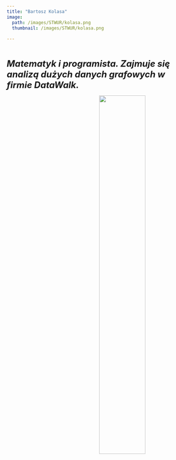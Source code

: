 ```yaml
---
title: "Bartosz Kolasa"
image: 
  path: /images/STWUR/kolasa.png
  thumbnail: /images/STWUR/kolasa.png
 
---
```

<br/>

***<font size=5>Matematyk i programista. Zajmuje się analizą dużych danych grafowych w firmie DataWalk.</font>***

[<img src='https://datawalk.com/wp-content/uploads/2019/07/DataWalk-logo.png' id="logo" align="right" height="50%"  width="50%"/>](http://datawalk.com)
